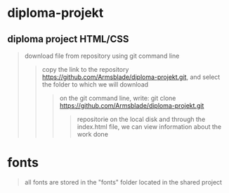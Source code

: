 # diploma-projekt
## diploma project HTML/CSS

> download file from repository using git command line
>> copy the link to the repository   https://github.com/Armsblade/diploma-projekt.git, and select the folder to which we will download
>>> on the git command line, write: git clone https://github.com/Armsblade/diploma-projekt.git
>>>> repositorie on the local disk and through the index.html file, we can view information about the work done

# fonts

> all fonts are stored in the "fonts" folder located in the shared project
